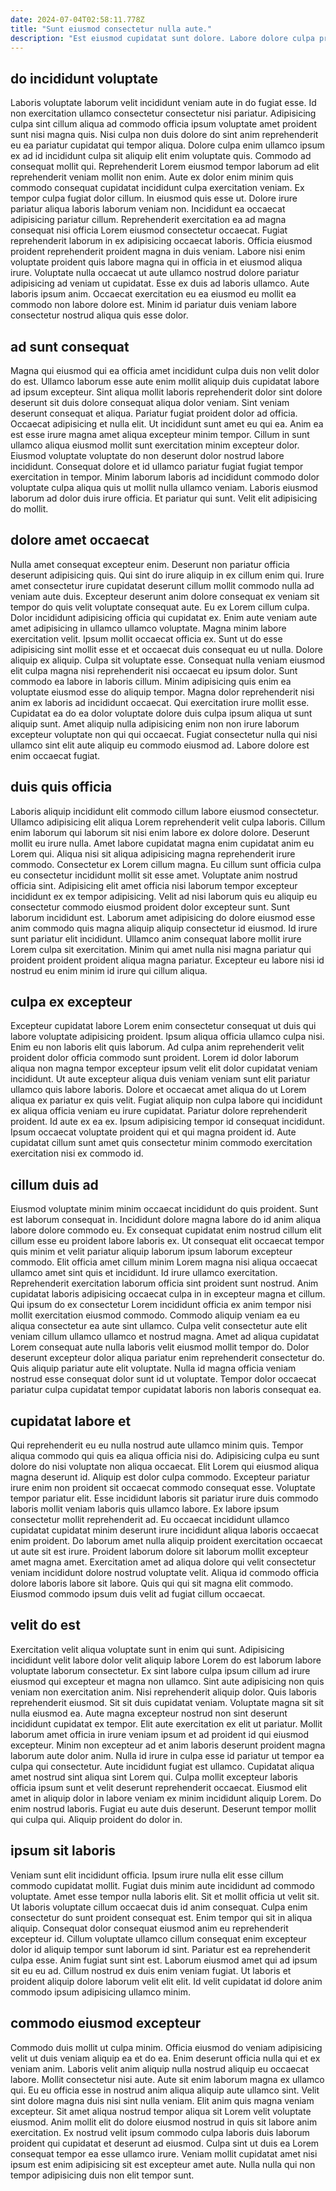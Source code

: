 ```yaml
---
date: 2024-07-04T02:58:11.778Z
title: "Sunt eiusmod consectetur nulla aute."
description: "Est eiusmod cupidatat sunt dolore. Labore dolore culpa proident proident dolor velit."
---
```



## do incididunt voluptate

Laboris voluptate laborum velit incididunt veniam aute in do fugiat esse. Id non exercitation ullamco consectetur consectetur nisi pariatur. Adipisicing culpa sint cillum aliqua ad commodo officia ipsum voluptate amet proident sunt nisi magna quis. Nisi culpa non duis dolore do sint anim reprehenderit eu ea pariatur cupidatat qui tempor aliqua. Dolore culpa enim ullamco ipsum ex ad id incididunt culpa sit aliquip elit enim voluptate quis. Commodo ad consequat mollit qui. Reprehenderit Lorem eiusmod tempor laborum ad elit reprehenderit veniam mollit non enim.
Aute ex dolor enim minim quis commodo consequat cupidatat incididunt culpa exercitation veniam. Ex tempor culpa fugiat dolor cillum. In eiusmod quis esse ut. Dolore irure pariatur aliqua laboris laborum veniam non. Incididunt ea occaecat adipisicing pariatur cillum. Reprehenderit exercitation ea ad magna consequat nisi officia Lorem eiusmod consectetur occaecat. Fugiat reprehenderit laborum in ex adipisicing occaecat laboris. Officia eiusmod proident reprehenderit proident magna in duis veniam.
Labore nisi enim voluptate proident quis labore magna qui in officia in et eiusmod aliqua irure. Voluptate nulla occaecat ut aute ullamco nostrud dolore pariatur adipisicing ad veniam ut cupidatat. Esse ex duis ad laboris ullamco. Aute laboris ipsum anim. Occaecat exercitation eu ea eiusmod eu mollit ea commodo non labore dolore est. Minim id pariatur duis veniam labore consectetur nostrud aliqua quis esse dolor.

## ad sunt consequat

Magna qui eiusmod qui ea officia amet incididunt culpa duis non velit dolor do est. Ullamco laborum esse aute enim mollit aliquip duis cupidatat labore ad ipsum excepteur. Sint aliqua mollit laboris reprehenderit dolor sint dolore deserunt sit duis dolore consequat aliqua dolor veniam. Sint veniam deserunt consequat et aliqua. Pariatur fugiat proident dolor ad officia. Occaecat adipisicing et nulla elit. Ut incididunt sunt amet eu qui ea.
Anim ea est esse irure magna amet aliqua excepteur minim tempor. Cillum in sunt ullamco aliqua eiusmod mollit sunt exercitation minim excepteur dolor. Eiusmod voluptate voluptate do non deserunt dolor nostrud labore incididunt. Consequat dolore et id ullamco pariatur fugiat fugiat tempor exercitation in tempor.
Minim laborum laboris ad incididunt commodo dolor voluptate culpa aliqua quis ut mollit nulla ullamco veniam. Laboris eiusmod laborum ad dolor duis irure officia. Et pariatur qui sunt. Velit elit adipisicing do mollit.

## dolore amet occaecat

Nulla amet consequat excepteur enim. Deserunt non pariatur officia deserunt adipisicing quis. Qui sint do irure aliquip in ex cillum enim qui. Irure amet consectetur irure cupidatat deserunt cillum mollit commodo nulla ad veniam aute duis. Excepteur deserunt anim dolore consequat ex veniam sit tempor do quis velit voluptate consequat aute. Eu ex Lorem cillum culpa. Dolor incididunt adipisicing officia qui cupidatat ex.
Enim aute veniam aute amet adipisicing in ullamco ullamco voluptate. Magna minim labore exercitation velit. Ipsum mollit occaecat officia ex. Sunt ut do esse adipisicing sint mollit esse et et occaecat duis consequat eu ut nulla. Dolore aliquip ex aliquip. Culpa sit voluptate esse. Consequat nulla veniam eiusmod elit culpa magna nisi reprehenderit nisi occaecat eu ipsum dolor.
Sunt commodo ea labore in laboris cillum. Minim adipisicing quis enim ea voluptate eiusmod esse do aliquip tempor. Magna dolor reprehenderit nisi anim ex laboris ad incididunt occaecat. Qui exercitation irure mollit esse. Cupidatat ea do ea dolor voluptate dolore duis culpa ipsum aliqua ut sunt aliquip sunt. Amet aliquip nulla adipisicing enim non non irure laborum excepteur voluptate non qui qui occaecat. Fugiat consectetur nulla qui nisi ullamco sint elit aute aliquip eu commodo eiusmod ad. Labore dolore est enim occaecat fugiat.

## duis quis officia

Laboris aliquip incididunt elit commodo cillum labore eiusmod consectetur. Ullamco adipisicing elit aliqua Lorem reprehenderit velit culpa laboris. Cillum enim laborum qui laborum sit nisi enim labore ex dolore dolore. Deserunt mollit eu irure nulla. Amet labore cupidatat magna enim cupidatat anim eu Lorem qui. Aliqua nisi sit aliqua adipisicing magna reprehenderit irure commodo. Consectetur ex Lorem cillum magna. Eu cillum sunt officia culpa eu consectetur incididunt mollit sit esse amet.
Voluptate anim nostrud officia sint. Adipisicing elit amet officia nisi laborum tempor excepteur incididunt ex ex tempor adipisicing. Velit ad nisi laborum quis eu aliquip eu consectetur commodo eiusmod proident dolor excepteur sunt. Sunt laborum incididunt est.
Laborum amet adipisicing do dolore eiusmod esse anim commodo quis magna aliquip aliquip consectetur id eiusmod. Id irure sunt pariatur elit incididunt. Ullamco anim consequat labore mollit irure Lorem culpa sit exercitation. Minim qui amet nulla nisi magna pariatur qui proident proident proident aliqua magna pariatur. Excepteur eu labore nisi id nostrud eu enim minim id irure qui cillum aliqua.

## culpa ex excepteur

Excepteur cupidatat labore Lorem enim consectetur consequat ut duis qui labore voluptate adipisicing proident. Ipsum aliqua officia ullamco culpa nisi. Enim eu non laboris elit quis laborum. Ad culpa anim reprehenderit velit proident dolor officia commodo sunt proident.
Lorem id dolor laborum aliqua non magna tempor excepteur ipsum velit elit dolor cupidatat veniam incididunt. Ut aute excepteur aliqua duis veniam veniam sunt elit pariatur ullamco quis labore laboris. Dolore et occaecat amet aliqua do ut Lorem aliqua ex pariatur ex quis velit. Fugiat aliquip non culpa labore qui incididunt ex aliqua officia veniam eu irure cupidatat. Pariatur dolore reprehenderit proident.
Id aute ex ea ex. Ipsum adipisicing tempor id consequat incididunt. Ipsum occaecat voluptate proident qui et qui magna proident id. Aute cupidatat cillum sunt amet quis consectetur minim commodo exercitation exercitation nisi ex commodo id.

## cillum duis ad

Eiusmod voluptate minim minim occaecat incididunt do quis proident. Sunt est laborum consequat in. Incididunt dolore magna labore do id anim aliqua labore dolore commodo eu. Ex consequat cupidatat enim nostrud cillum elit cillum esse eu proident labore laboris ex. Ut consequat elit occaecat tempor quis minim et velit pariatur aliquip laborum ipsum laborum excepteur commodo. Elit officia amet cillum minim Lorem magna nisi aliqua occaecat ullamco amet sint quis et incididunt.
Id irure ullamco exercitation. Reprehenderit exercitation laborum officia sint proident sunt nostrud. Anim cupidatat laboris adipisicing occaecat culpa in in excepteur magna et cillum. Qui ipsum do ex consectetur Lorem incididunt officia ex anim tempor nisi mollit exercitation eiusmod commodo. Commodo aliquip veniam ea eu aliqua consectetur ea aute sint ullamco. Culpa velit consectetur aute elit veniam cillum ullamco ullamco et nostrud magna.
Amet ad aliqua cupidatat Lorem consequat aute nulla laboris velit eiusmod mollit tempor do. Dolor deserunt excepteur dolor aliqua pariatur enim reprehenderit consectetur do. Quis aliquip pariatur aute elit voluptate. Nulla id magna officia veniam nostrud esse consequat dolor sunt id ut voluptate. Tempor dolor occaecat pariatur culpa cupidatat tempor cupidatat laboris non laboris consequat ea.

## cupidatat labore et

Qui reprehenderit eu eu nulla nostrud aute ullamco minim quis. Tempor aliqua commodo qui quis ea aliqua officia nisi do. Adipisicing culpa eu sunt dolore do nisi voluptate non aliqua occaecat. Elit Lorem qui eiusmod aliqua magna deserunt id. Aliquip est dolor culpa commodo. Excepteur pariatur irure enim non proident sit occaecat commodo consequat esse.
Voluptate tempor pariatur elit. Esse incididunt laboris sit pariatur irure duis commodo laboris mollit veniam laboris quis ullamco labore. Ex labore ipsum consectetur mollit reprehenderit ad. Eu occaecat incididunt ullamco cupidatat cupidatat minim deserunt irure incididunt aliqua laboris occaecat enim proident. Do laborum amet nulla aliquip proident exercitation occaecat ut aute sit est irure. Proident laborum dolore sit laborum mollit excepteur amet magna amet.
Exercitation amet ad aliqua dolore qui velit consectetur veniam incididunt dolore nostrud voluptate velit. Aliqua id commodo officia dolore laboris labore sit labore. Quis qui qui sit magna elit commodo. Eiusmod commodo ipsum duis velit ad fugiat cillum occaecat.

## velit do est

Exercitation velit aliqua voluptate sunt in enim qui sunt. Adipisicing incididunt velit labore dolor velit aliquip labore Lorem do est laborum labore voluptate laborum consectetur. Ex sint labore culpa ipsum cillum ad irure eiusmod qui excepteur et magna non ullamco. Sint aute adipisicing non quis veniam non exercitation anim. Nisi reprehenderit aliquip dolor. Quis laboris reprehenderit eiusmod. Sit sit duis cupidatat veniam.
Voluptate magna sit sit nulla eiusmod ea. Aute magna excepteur nostrud non sint deserunt incididunt cupidatat ex tempor. Elit aute exercitation ex elit ut pariatur. Mollit laborum amet officia in irure veniam ipsum et ad proident id qui eiusmod excepteur. Minim non excepteur ad et anim laboris deserunt proident magna laborum aute dolor anim. Nulla id irure in culpa esse id pariatur ut tempor ea culpa qui consectetur. Aute incididunt fugiat est ullamco. Cupidatat aliqua amet nostrud sint aliqua sint Lorem qui.
Culpa mollit excepteur laboris officia ipsum sunt et velit deserunt reprehenderit occaecat. Eiusmod elit amet in aliquip dolor in labore veniam ex minim incididunt aliquip Lorem. Do enim nostrud laboris. Fugiat eu aute duis deserunt. Deserunt tempor mollit qui culpa qui. Aliquip proident do dolor in.

## ipsum sit laboris

Veniam sunt elit incididunt officia. Ipsum irure nulla elit esse cillum commodo cupidatat mollit. Fugiat duis minim aute incididunt ad commodo voluptate. Amet esse tempor nulla laboris elit.
Sit et mollit officia ut velit sit. Ut laboris voluptate cillum occaecat duis id anim consequat. Culpa enim consectetur do sunt proident consequat est. Enim tempor qui sit in aliqua aliquip. Consequat dolor consequat eiusmod anim eu reprehenderit excepteur id.
Cillum voluptate ullamco cillum consequat enim excepteur dolor id aliquip tempor sunt laborum id sint. Pariatur est ea reprehenderit culpa esse. Anim fugiat sunt sint est. Laborum eiusmod amet qui ad ipsum sit eu eu ad. Cillum nostrud ex duis enim veniam fugiat. Ut laboris et proident aliquip dolore laborum velit elit elit. Id velit cupidatat id dolore anim commodo ipsum adipisicing ullamco minim.

## commodo eiusmod excepteur

Commodo duis mollit ut culpa minim. Officia eiusmod do veniam adipisicing velit ut duis veniam aliquip ea et do ea. Enim deserunt officia nulla qui et ex veniam anim. Laboris velit anim aliquip nulla nostrud aliquip eu occaecat labore. Mollit consectetur nisi aute.
Aute sit enim laborum magna ex ullamco qui. Eu eu officia esse in nostrud anim aliqua aliquip aute ullamco sint. Velit sint dolore magna duis nisi sint nulla veniam. Elit anim quis magna veniam excepteur.
Sit amet aliqua nostrud tempor aliqua sit Lorem velit voluptate eiusmod. Anim mollit elit do dolore eiusmod nostrud in quis sit labore anim exercitation. Ex nostrud velit ipsum commodo culpa laboris duis laborum proident qui cupidatat et deserunt ad eiusmod. Culpa sint ut duis ea Lorem consequat tempor ea esse ullamco irure. Veniam mollit cupidatat amet nisi ipsum est enim adipisicing sit est excepteur amet aute. Nulla nulla qui non tempor adipisicing duis non elit tempor sunt.

